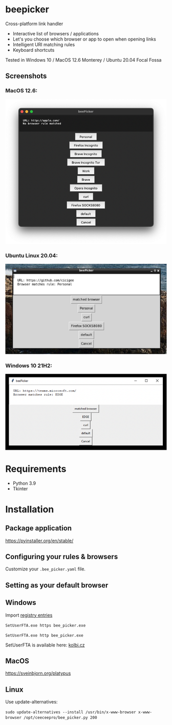 # beepicker
Cross-platform link handler

- Interactive list of browsers / applications
- Let's you choose which browser or app to open when opening links
- Intelligent URI matching rules
- Keyboard shortcuts

Tested in Windows 10 / MacOS 12.6 Monterey / Ubuntu 20.04 Focal Fossa

## Screenshots

### MacOS 12.6:

![image](screenshot_macos.png)

### Ubuntu Linux 20.04:

![image](screenshot_linux.png)

### Windows 10 21H2:

![image](screenshot_windows.png)


# Requirements
- Python 3.9
- Tkinter

# Installation

## Package application

https://pyinstaller.org/en/stable/

## Configuring your rules & browsers

Customize your `.bee_picker.yaml` file.

## Setting as your default browser

## Windows
Import [registry entries](/windows/app_registration.reg)

`SetUserFTA.exe https bee_picker.exe`

`SetUserFTA.exe http bee_picker.exe`

SetUserFTA is available here: [kolbi.cz](https://kolbi.cz/blog/2017/10/25/setuserfta-userchoice-hash-defeated-set-file-type-associations-per-user/)

## MacOS
https://sveinbjorn.org/platypus

## Linux
Use update-alternatives:

`sudo update-alternatives --install /usr/bin/x-www-browser x-www-browser /opt/ceeceepro/bee_picker.py 200`
